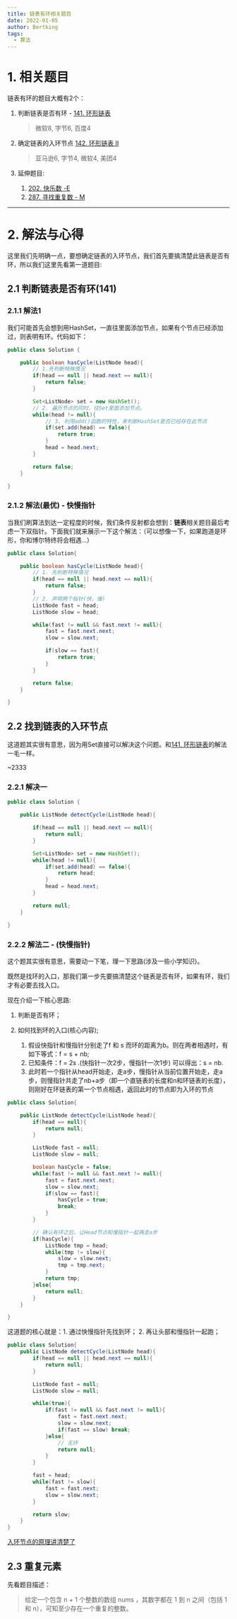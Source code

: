 ```yaml
---
title: 链表有环相关题目
date: 2022-01-05
author: Bertking
tags:
  - 算法
---
```


# 1. 相关题目
链表有环的题目大概有2个：
1. 判断链表是否有环 - [141. 环形链表](https://leetcode-cn.com/problems/linked-list-cycle/)
    > 微软8, 字节6, 百度4

2. 确定链表的入环节点 [142. 环形链表 II](https://leetcode-cn.com/problems/linked-list-cycle-ii/)
    > 亚马逊6, 字节4, 微软4, 美团4

3. 延伸题目:
    1. [202. 快乐数 -E](https://leetcode-cn.com/problems/happy-number/)
    2. [287. 寻找重复数 - M](https://leetcode-cn.com/problems/find-the-duplicate-number/)

---

# 2. 解法与心得
这里我们先明确一点，要想确定链表的入环节点，我们首先要搞清楚此链表是否有环，所以我们这里先看第一道题目:

## 2.1 判断链表是否有环(141)

### 2.1.1 解法1
我们可能首先会想到用HashSet，一直往里面添加节点，如果有个节点已经添加过，则表明有环。代码如下：
```java
public class Solution {

    public boolean hasCycle(ListNode head){
        // 1.先判断特殊情况
        if(head == null || head.next == null){
            return false;
        }

        Set<ListNode> set = new HashSet();
        // 2. 遍历节点的同时，往Set里面添加节点。
        while(head != null){
            // 3. 利用add()函数的特性，来判断HashSet是否已经存在此节点
            if(set.add(head) == false){
                return true;
            }
            head = head.next;
        }

        return false;
    }

}
```

### 2.1.2 解法(最优) - 快慢指针
当我们刷算法到达一定程度的时候，我们条件反射都会想到：**链表**相关题目最后考虑一下双指针。下面我们就来展示一下这个解法：（可以想像一下，如果跑道是环形，你和博尔特终将会相遇...）

```java
public class Solution{

    public boolean hasCycle(ListNode head){
        // 1. 先判断特殊情况
        if(head == null || head.next == null){
            return false;
        }
        // 2. 声明两个指针(快，慢)
        ListNode fast = head;
        ListNode slow = head;

        while(fast != null && fast.next != null){
            fast = fast.next.next;
            slow = slow.next;

            if(slow == fast){
                return true;
            }
        }

        return false;
    }

}
```

## 2.2 找到链表的入环节点

这道题其实很有意思，因为用Set直接可以解决这个问题。和[141. 环形链表](https://leetcode-cn.com/problems/linked-list-cycle/)的解法一毛一样。

~2333

### 2.2.1 解决一

```java
public class Solution {

    public ListNode detectCycle(ListNode head){

        if(head == null || head.next == null){
            return null;
        }

        Set<ListNode> set = new HashSet();
        while(head != null){
            if(set.add(head) == false){
                return head;
            }
            head = head.next;
        }

        return null;
    }

}
```

### 2.2.2 解法二 - (快慢指针)

这个题其实很有意思，需要动一下笔，理一下思路(涉及一些小学知识)。

既然是找环的入口，那我们第一步先要搞清楚这个链表是否有环，如果有环，我们才有必要去找入口。

现在介绍一下核心思路:
1. 判断是否有环；
2. 如何找到环的入口(核心内容);
    
    1. 假设快指针和慢指针分别走了f 和 s 而环的距离为b。则在两者相遇时，有如下等式：f = s + nb;
    2. 已知条件：f = 2s .(快指针一次2步，慢指针一次1步)  可以得出：s = nb.
    3. 此时若一个指针从head开始走，走a步，慢指针从当前位置开始走，走a步，则慢指针共走了nb+a步（即一个直链表的长度和n和环链表的长度），则刚好在环链表的第一个节点相遇，返回此时的节点即为入环的节点

```java
public class Solution{

    public ListNode detectCycle(ListNode head){
        if(head == null){
            return null;
        }

        ListNode fast = null;
        ListNode slow = null;

        boolean hasCycle = false;
        while(fast != null && fast.next != null){
            fast = fast.next.next;
            slow = slow.next;
            if(slow == fast){
                hasCycle = true;
                break;
            }
        }

        // 确认有环之后，让Head节点和慢指针一起再走a步
        if(hasCycle){
            ListNode tmp = head;
            while(tmp != slow){
                slow = slow.next;
                tmp = tmp.next;
            }
            return tmp;
        }else{
            return null;
        }
    }

}
```

这道题的核心就是：1. 通过快慢指针先找到环； 2. 再让头部和慢指针一起跑；

```java
public class Solution{
    public ListNode detectCycle(ListNode head){
        if(head == null || head.next == null){
            return null;
        }

        ListNode fast = null;
        ListNode slow = null;

        while(true){
            if(fast != null && fast.next != null){
                fast = fast.next.next;
                slow = slow.next;
                if(fast == slow) break;
            }else{
                // 无环
                return null;
            }
        }

        fast = head;
        while(fast != slow){
            fast = fast.next;
            slow = slow.next;
        }

        return slow;
    }
}
```

[入环节点的原理讲清楚了](https://leetcode-cn.com/problems/linked-list-cycle/solution/kuai-man-zhi-zhen-fa-dai-ma-zhong-zhu-sh-cdst/)


## 2.3 重复元素
先看题目描述：
>给定一个包含 n + 1 个整数的数组 nums ，其数字都在 1 到 n 之间（包括 1 和 n），可知至少存在一个重复的整数。